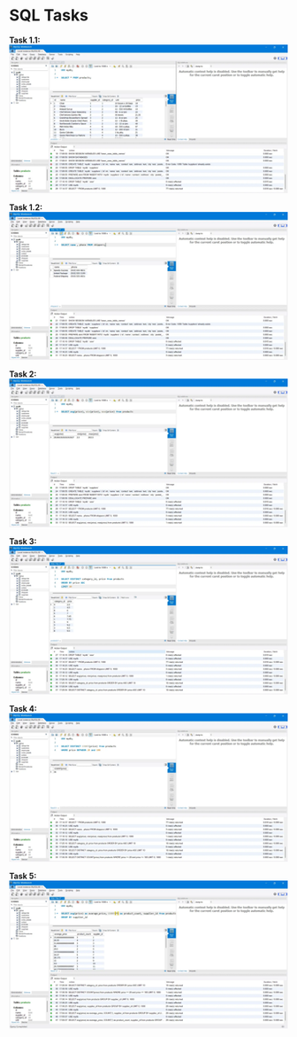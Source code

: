 # SQL Tasks

**Task 1.1:**
![Image for the task 1.1](/hw-3-task-1.1.webp)

**Task 1.2:**
![Image for the task 1.1](/hw-3-task-1.2.webp)

**Task 2:**
![Image for the task 1.1](/hw-3-task-2.webp)

**Task 3:**
![Image for the task 1.1](/hw-3-task-3.webp)

**Task 4:**
![Image for the task 1.1](/hw-3-task-4.webp)

**Task 5:**
![Image for the task 1.1](/hw-3-task-5.webp)
